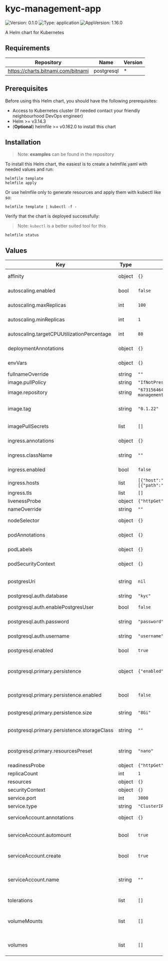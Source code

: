 # kyc-management-app

![Version: 0.1.0](https://img.shields.io/badge/Version-0.1.0-informational?style=flat-square) ![Type: application](https://img.shields.io/badge/Type-application-informational?style=flat-square) ![AppVersion: 1.16.0](https://img.shields.io/badge/AppVersion-1.16.0-informational?style=flat-square)

A Helm chart for Kubernetes

## Requirements

| Repository | Name | Version |
|------------|------|---------|
| https://charts.bitnami.com/bitnami | postgresql | * |

## Prerequisites

Before using this Helm chart, you should have the following prerequisites:

- Access to Kubernetes cluster (If needed contact your friendly neighbourhood DevOps engineer)
- Helm >= v3.14.3
- (**Optional**) helmfile >= v0.162.0 to install this chart

## Installation

> Note: **examples** can be found in the repository

To install this Helm chart, the easiest is to create a helmfile.yaml with needed values and run:

```
helmfile template
helmfile apply
```

Or use helmfile only to generate resources and apply them with kubectl like so:

```
helmfile template | kubectl -f -
```

Verify that the chart is deployed successfully:

> Note: `kubectl` is a better suited tool for this

```
helmfile status
```

## Values

| Key | Type | Default | Description |
|-----|------|---------|-------------|
| affinity | object | `{}` | Affinity for pod assignment |
| autoscaling.enabled | bool | `false` | Enable autoscaling for the deployment |
| autoscaling.maxReplicas | int | `100` | Maximum number of pods |
| autoscaling.minReplicas | int | `1` | Minimum number of pods |
| autoscaling.targetCPUUtilizationPercentage | int | `80` | Target CPU utilization percentage |
| deploymentAnnotations | object | `{}` | Annotations to add to deployments |
| envVars | object | `{}` | Environment variables to set on the pod |
| fullnameOverride | string | `""` | Full name override |
| image.pullPolicy | string | `"IfNotPresent"` | The image pull policy |
| image.repository | string | `"673156464838.dkr.ecr.us-west-2.amazonaws.com/kyc-management-app"` | The image repository |
| image.tag | string | `"0.1.22"` | Overrides the image tag whose default is the chart appVersion. |
| imagePullSecrets | list | `[]` | The secrets used to pull the image |
| ingress.annotations | object | `{}` | The Ingress Annotations |
| ingress.className | string | `""` | The Ingress Class Name to use |
| ingress.enabled | bool | `false` | Whether to create an Ingress |
| ingress.hosts | list | `[{"host":"chart-example.local","paths":[{"path":"/","pathType":"ImplementationSpecific"}]}]` | The Ingress Hosts |
| ingress.tls | list | `[]` | The TLS configuration |
| livenessProbe | object | `{"httpGet":{"path":"/version","port":"http"}}` | The liveness probes |
| nameOverride | string | `""` | Name override |
| nodeSelector | object | `{}` | Node labels for pod assignment |
| podAnnotations | object | `{}` | Annotations to add to the pods |
| podLabels | object | `{}` | Label to add to the pods |
| podSecurityContext | object | `{}` | The Pod Security Context |
| postgresUri | string | `nil` | The postgresql uri if the postgresql chart is disabled |
| postgresql.auth.database | string | `"kyc"` | Database name |
| postgresql.auth.enablePostgresUser | bool | `false` | Enable the default postgres user |
| postgresql.auth.password | string | `"password"` | Password for the database |
| postgresql.auth.username | string | `"username"` | Username for the database |
| postgresql.enabled | bool | `true` | Enable local postgresql database server |
| postgresql.primary.persistence | object | `{"enabled":false,"size":"8Gi","storageClass":""}` | Extended configuration to configure postgresql server extendedConfiguration: |   max_connections=500   max_locks_per_transaction=100   max_pred_locks_per_relation=100   max_pred_locks_per_transaction=5000   max_wal_size=2048 |
| postgresql.primary.persistence.enabled | bool | `false` | Enable the persistence for the postgresql server |
| postgresql.primary.persistence.size | string | `"8Gi"` | Size of the postgresql server volume |
| postgresql.primary.persistence.storageClass | string | `""` | Storage class for the postgresql server volume |
| postgresql.primary.resourcesPreset | string | `"nano"` | Resources preset to set resource requests and limits |
| readinessProbe | object | `{"httpGet":{"path":"/health","port":"http"}}` | The readiness probes |
| replicaCount | int | `1` | The number of replicas |
| resources | object | `{}` | Resources |
| securityContext | object | `{}` | The Security Context |
| service.port | int | `3000` | The service port |
| service.type | string | `"ClusterIP"` | The service type |
| serviceAccount.annotations | object | `{}` | Annotations to add to the service account |
| serviceAccount.automount | bool | `true` | Automatically mount a ServiceAccount's API credentials? |
| serviceAccount.create | bool | `true` | Specifies whether a service account should be created |
| serviceAccount.name | string | `""` | If not set and create is true, a name is generated using the fullname template |
| tolerations | list | `[]` | Tolerations for pod assignment |
| volumeMounts | list | `[]` | Additional volumeMounts on the output Deployment definition. |
| volumes | list | `[]` | Additional volumes on the output Deployment definition. |

